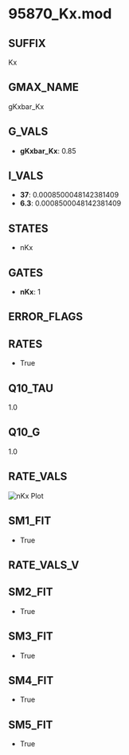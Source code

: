 # 95870_Kx.mod

## SUFFIX

Kx

## GMAX_NAME

gKxbar_Kx

## G_VALS

- **gKxbar_Kx**: 0.85

## I_VALS

- **37**: 0.0008500048142381409
- **6.3**: 0.0008500048142381409

## STATES

- nKx

## GATES

- **nKx**: 1

## ERROR_FLAGS


## RATES

- True

## Q10_TAU

1.0

## Q10_G

1.0

## RATE_VALS

![nKx Plot](/Users/pbozelos/Dropbox/icg-Chai-Panos/supermodels/output_markdown_files/K/95870_Kx.mod/images/nKx.png)

## SM1_FIT

- True

## RATE_VALS_V

## SM2_FIT

- True

## SM3_FIT

- True

## SM4_FIT

- True

## SM5_FIT

- True


